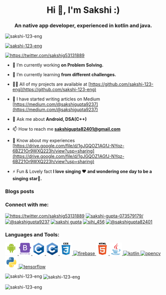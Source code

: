 <h1 align="center">Hi 👋, I'm Sakshi :)</h1>
<h3 align="center">An native app developer, experienced in kotlin and java.</h3>

<p align="left"> <img src="https://komarev.com/ghpvc/?username=sakshi-123-eng&label=Profile%20views&color=0e75b6&style=flat" alt="sakshi-123-eng" /> </p>

<p align="left"> <a href="https://github.com/ryo-ma/github-profile-trophy"><img src="https://github-profile-trophy.vercel.app/?username=sakshi-123-eng" alt="sakshi-123-eng" /></a> </p>

<p align="left"> <a href="https://twitter.com/https://twitter.com/sakshig53131889" target="blank"><img src="https://img.shields.io/twitter/follow/https://twitter.com/sakshig53131889?logo=twitter&style=for-the-badge" alt="https://twitter.com/sakshig53131889" /></a> </p>

- 🔭 I’m currently working **on Problem Solving.**

- 🌱 I’m currently learning **from different challenges.**

- 👨‍💻 All of my projects are available at [https://github.com/sakshi-123-eng](https://github.com/sakshi-123-eng)

- 📝 I have started writing articles on Medium [https://medium.com/@sakshigupta9237](https://medium.com/@sakshigupta9237)

- 💬 Ask me about **Android, DSA(C++)**

- 📫 How to reach me **sakshigupta82401@gmail.com**

- 📄 Know about my experiences [https://drive.google.com/file/d/1gJGQOZ1AGfJ-NYqz-6BZ21Or9WXQ223h/view?usp=sharing](https://drive.google.com/file/d/1gJGQOZ1AGfJ-NYqz-6BZ21Or9WXQ223h/view?usp=sharing)

- ⚡ Fun & Lovely fact **I love singing ❤️ and wondering one day to be a singing star🚀.**

### Blogs posts
<!-- BLOG-POST-LIST:START -->
<!-- BLOG-POST-LIST:END -->

<h3 align="left">Connect with me:</h3>
<p align="left">
<a href="https://twitter.com/https://twitter.com/sakshig53131889" target="blank"><img align="center" src="https://raw.githubusercontent.com/rahuldkjain/github-profile-readme-generator/master/src/images/icons/Social/twitter.svg" alt="https://twitter.com/sakshig53131889" height="30" width="40" /></a>
<a href="https://linkedin.com/in/sakshi-gupta-073579179/" target="blank"><img align="center" src="https://raw.githubusercontent.com/rahuldkjain/github-profile-readme-generator/master/src/images/icons/Social/linked-in-alt.svg" alt="sakshi-gupta-073579179/" height="30" width="40" /></a>
<a href="https://medium.com/@sakshigupta9237" target="blank"><img align="center" src="https://raw.githubusercontent.com/rahuldkjain/github-profile-readme-generator/master/src/images/icons/Social/medium.svg" alt="@sakshigupta9237" height="30" width="40" /></a>
<a href="https://www.youtube.com/c/sakshi gupta" target="blank"><img align="center" src="https://raw.githubusercontent.com/rahuldkjain/github-profile-readme-generator/master/src/images/icons/Social/youtube.svg" alt="sakshi gupta" height="30" width="40" /></a>
<a href="https://www.codechef.com/users/sihi_456" target="blank"><img align="center" src="https://cdn.jsdelivr.net/npm/simple-icons@3.1.0/icons/codechef.svg" alt="sihi_456" height="30" width="40" /></a>
<a href="https://www.hackerrank.com/@sakshigupta82401" target="blank"><img align="center" src="https://raw.githubusercontent.com/rahuldkjain/github-profile-readme-generator/master/src/images/icons/Social/hackerrank.svg" alt="@sakshigupta82401" height="30" width="40" /></a>
</p>

<h3 align="left">Languages and Tools:</h3>
<p align="left"> <a href="https://developer.android.com" target="_blank" rel="noreferrer"> <img src="https://raw.githubusercontent.com/devicons/devicon/master/icons/android/android-original-wordmark.svg" alt="android" width="40" height="40"/> </a> <a href="https://getbootstrap.com" target="_blank" rel="noreferrer"> <img src="https://raw.githubusercontent.com/devicons/devicon/master/icons/bootstrap/bootstrap-plain-wordmark.svg" alt="bootstrap" width="40" height="40"/> </a> <a href="https://www.cprogramming.com/" target="_blank" rel="noreferrer"> <img src="https://raw.githubusercontent.com/devicons/devicon/master/icons/c/c-original.svg" alt="c" width="40" height="40"/> </a> <a href="https://www.w3schools.com/cpp/" target="_blank" rel="noreferrer"> <img src="https://raw.githubusercontent.com/devicons/devicon/master/icons/cplusplus/cplusplus-original.svg" alt="cplusplus" width="40" height="40"/> </a> <a href="https://www.w3schools.com/css/" target="_blank" rel="noreferrer"> <img src="https://raw.githubusercontent.com/devicons/devicon/master/icons/css3/css3-original-wordmark.svg" alt="css3" width="40" height="40"/> </a> <a href="https://firebase.google.com/" target="_blank" rel="noreferrer"> <img src="https://www.vectorlogo.zone/logos/firebase/firebase-icon.svg" alt="firebase" width="40" height="40"/> </a> <a href="https://www.w3.org/html/" target="_blank" rel="noreferrer"> <img src="https://raw.githubusercontent.com/devicons/devicon/master/icons/html5/html5-original-wordmark.svg" alt="html5" width="40" height="40"/> </a> <a href="https://www.java.com" target="_blank" rel="noreferrer"> <img src="https://raw.githubusercontent.com/devicons/devicon/master/icons/java/java-original.svg" alt="java" width="40" height="40"/> </a> <a href="https://kotlinlang.org" target="_blank" rel="noreferrer"> <img src="https://www.vectorlogo.zone/logos/kotlinlang/kotlinlang-icon.svg" alt="kotlin" width="40" height="40"/> </a> <a href="https://opencv.org/" target="_blank" rel="noreferrer"> <img src="https://www.vectorlogo.zone/logos/opencv/opencv-icon.svg" alt="opencv" width="40" height="40"/> </a> <a href="https://www.python.org" target="_blank" rel="noreferrer"> <img src="https://raw.githubusercontent.com/devicons/devicon/master/icons/python/python-original.svg" alt="python" width="40" height="40"/> </a> <a href="https://www.tensorflow.org" target="_blank" rel="noreferrer"> <img src="https://www.vectorlogo.zone/logos/tensorflow/tensorflow-icon.svg" alt="tensorflow" width="40" height="40"/> </a> </p>

<p><img align="left" src="https://github-readme-stats.vercel.app/api/top-langs?username=sakshi-123-eng&show_icons=true&locale=en&layout=compact" alt="sakshi-123-eng" /></p>

<p>&nbsp;<img align="center" src="https://github-readme-stats.vercel.app/api?username=sakshi-123-eng&show_icons=true&locale=en" alt="sakshi-123-eng" /></p>

<p><img align="center" src="https://github-readme-streak-stats.herokuapp.com/?user=sakshi-123-eng&" alt="sakshi-123-eng" /></p>
